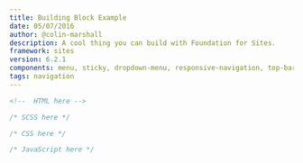 ```yaml
---
title: Building Block Example
date: 05/07/2016
author: @colin-marshall
description: A cool thing you can build with Foundation for Sites.
framework: sites
version: 6.2.1
components: menu, sticky, dropdown-menu, responsive-navigation, top-bar, title-bar
tags: navigation
---
```


```html
<!--  HTML here -->
```

```scss
/* SCSS here */
```

```css
/* CSS here */
```

```js
/* JavaScript here */
```

